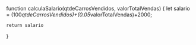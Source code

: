 
function calculaSalario(qtdeCarrosVendidos, valorTotalVendas) 
{
    let salario = (100*qtdeCarrosVendidos)+(0.05*valorTotalVendas)+2000;
    
    return salario
}
